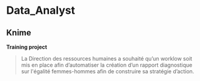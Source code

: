 # Data_Analyst
## Knime
**Training project**
> La Direction des ressources humaines a souhaité qu’un worklow soit mis en place afin d’automatiser la création d’un rapport diagnostique sur l'égalité femmes-hommes afin de construire sa stratégie d’action.

